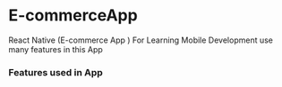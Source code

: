 # E-commerceApp
React Native (E-commerce App ) For Learning Mobile Development 
use many features in this App

### Features used in App
<br React Navigation
 reusable component 
 integrate Api 
React Redux  
 Axios 
 Reactotron for monitoring Api 
    />

